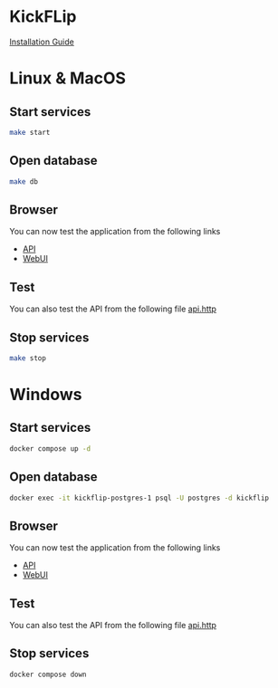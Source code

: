 # KickFLip

[Installation Guide](INSTALL.md)

# Linux & MacOS

## Start services
```bash
make start
```

## Open database
```bash
make db
```

## Browser
You can now test the application from the following links
- [API](https://api-kickflip.kickflip-workspace.dev)
- [WebUI](https://kickflip.kickflip-workspace.dev)

## Test
You can also test the API from the following file [api.http](api.http)

## Stop services
```bash
make stop
```


# Windows

## Start services
```bash
docker compose up -d
```

## Open database
```bash
docker exec -it kickflip-postgres-1 psql -U postgres -d kickflip
```

## Browser
You can now test the application from the following links
- [API](https://api-kickflip.kickflip-workspace.dev)
- [WebUI](https://kickflip.kickflip-workspace.dev)

## Test
You can also test the API from the following file [api.http](api.http)

## Stop services
```bash
docker compose down
```
